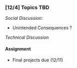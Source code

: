 ### [12/4] Topics TBD 

_Social Discussion_: 
- Unintended Consequences ?

_Technical Discussion_

#### Assignment
- Final projects due (12/11)
